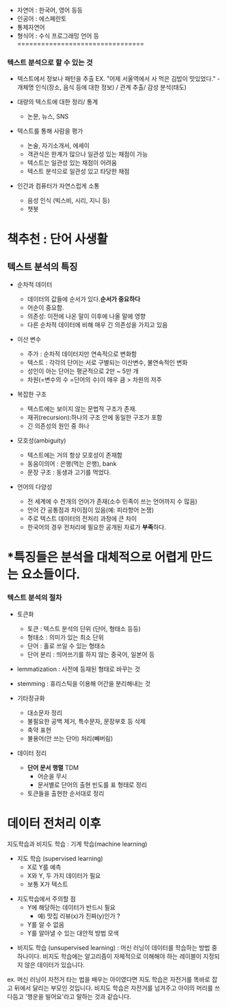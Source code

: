 
- 자연어 : 한국어, 영어 등등
- 인공어 : 에스페란토 
- 통제자연어 
- 형식어 : 수식 프로그래밍 언어 등 
================================

### 텍스트 분석으로 할 수 있는 것
- 텍스트에서 정보나 패턴을 추출 
    EX. "어제 서울역에서 사 먹은 김밥이 맛있었다."
        - 개체명 인식(장소, 음식 등에 대한 정보) / 관계 추출/ 감성 분석(태도)

- 대량의 텍스트에 대한 정리/ 통계
    - 논문, 뉴스, SNS 

- 텍스트를 통해 사람을 평가
    - 논술, 자기소개서, 에세이 
    - 객관식은 한계가 많으나 일관성 있는 채점이 가능
    - 텍스트는 일관성 있는 채점이 어려움
    - 텍스트 분석으로 일관성 있고 타당한 채점 


- 인간과 컴퓨터가 자연스럽게 소통 
    - 음성 인식 (빅스비, 시리, 지니 등)
    - 챗봇 

**책추천 : 단어 사생활**
===========================


## 텍스트 분석의 특징 
- 순차적 데이터
    - 데이터의 값들에 순서가 있다.**순서가 중요하다**
    - 어순이 중요함.
    - 의존성: 이전에 나온 말이 이후에 나올 말에 영향
    - 다른 순차적 데이터에 비해 매우 긴 의존성을 가지고 있음


- 이산 변수 
    - 주가 : 순차적 데이터지만 연속적으로 변화함
    - 텍스트 : 각각의 단어는 서로 구별되는 이산변수, 불연속적인 변화
    - 성인이 아는 단어는 평균적으로 2만 ~ 5만 개 
    - 차원(=변수의 수 =단어의 수)이 매우 큼 > 차원의 저주 


- 복잡한 구조 
    - 텍스트에는 보이지 않는 문법적 구조가 존재.
    - 재귀(recursion):하나의 구조 안에 동일한 구조가 포함
    - 긴 의존성의 원인 중 하나

- 모호성(ambiguity)
    - 텍스트에는 거의 항상 모호성이 존재함
    - 동음이의어 : 은행(먹는 은행), bank
    - 문장 구조 : 동생과 고기를 먹었다. 


- 언어의 다양성
    - 전 세계에 수 천개의 언어가 존재(소수 민족이 쓰는 언어까지 수 많음)
    - 언어 간 공통점과 차이점이 있음(예: 피라항어 논쟁) 
    - 주로 텍스트 데이터의 전처리 과정에 큰 차이
    - 한국어의 경우 전처리에 필요한 공개된 자료가 **부족**하다.

*특징들은 분석을 대체적으로 어렵게 만드는 요소들이다. 
============

### 텍스트 분석의 절차 
- 토큰화 
    - 토큰 : 텍스트 분석의 단위 (단어, 형태소 등등)
    - 형태소 : 의미가 있는 최소 단위
    - 단어 : 홀로 쓰일 수 있는 형태소 
    - 단어 분리 : 띄어쓰기를 하지 않는 중국어, 일본어 등 

- lemmatization : 사전에 등재된 형태로 바꾸는 것 
- stemming : 휴리스틱을 이용해 어간을 분리해내는 것 

- 기타정규화
    - 대소문자 정리
    - 불필요한 공백 제거, 특수문자, 문장부호 등 삭제 
    - 축약 표현 
    - 불용어(안 쓰는 단어) 처리(빼버림)

- 데이터 정리
    - **단어 문서 행렬** TDM 
        - 어순을 무시 
        - 문서별로 단어의 출현 빈도를 표 형태로 정리 
    - 토큰들을 출현한 순서대로 정리 

데이터 전처리 이후 
============
지도학습과 비지도 학습 : 기계 학습(machine learning)

* 지도 학습 (supervised learning)
    - X로 Y를 예측 
    - X와 Y, 두 가지 데이터가 필요
    - 보통 X가 텍스트

- 지도학습에서 주의할 점 
    - Y에 해당하는 데이터가 반드시 필요 
        - 예) 맛집 리뷰(x)가 진짜(y)인가 ? 
    - Y를 알 수 없음 
    - Y를 알아낼 수 있는 대안적 방법 모색 

* 비지도 학습 (unsupervised learning) : 머신 러닝이 데이터를 학습하는 방법 중 하나이다. 비지도 학습에는 알고리즘이 자체적으로 이해해야 하는 레이블이 지정되지 않은 데이터가 있습니다. 

ex. 머신 러닝이 자전거 타는 법을 배우는 아이였다면 지도 학습은 자전거를 똑바로 잡고 뒤에서 달리는 부모인 것입니다. 비지도 학습은 자전거를 넘겨주고 아이의 머리를 쓰다듬고 '행운을 빌어요'라고 말하는 것과 같습니다.

